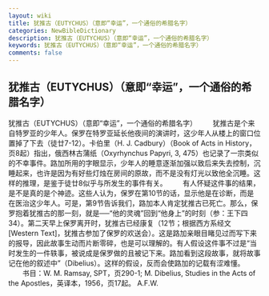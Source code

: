 ```yaml
---
layout: wiki
title: 犹推古（EUTYCHUS）（意即“幸运”，一个通俗的希腊名字）
categories: NewBibleDictionary
description: 犹推古（EUTYCHUS）（意即“幸运”，一个通俗的希腊名字）
keywords: 犹推古（EUTYCHUS）（意即“幸运”，一个通俗的希腊名字）
comments: false
---
```


## 犹推古（EUTYCHUS）（意即“幸运”，一个通俗的希腊名字）



犹推古（EUTYCHUS）（意即“幸运”，一个通俗的希腊名字）
　　犹推古是个来自特罗亚的少年人。保罗在特罗亚延长他夜间的演讲时，这少年人从楼上的窗口位置掉了下去（徒廿7-12）。卡伯里（H. J. Cadbury）（Book of Acts in History，页8起）指出，俄西林古蒲纸（Oxyrhynchus Papyri, 3, 475）也记录了一宗类似的不幸事件。路加所用的字眼显示，少年人的睡意逐渐加强以致后来失去控制，沉睡起来，也许是因为有好些灯烛在房间的原故，而不是没有灯光以致他全沉睡。这样的推理，是鉴于徒廿8似乎与所发生的事件有关。
　　有人怀疑这件事的结果，是不是真的是个神迹。这些人认为，保罗在第10节的话，显示他是在诊断，而是在医治这少年人。可是，第9节告诉我们，路加本人肯定犹推古已死亡。那么，保罗抱着犹推古的那一刻，就是──“他的灵魂”回到“他身上”的时刻（参：王下四34）。第二天早上保罗离开时，犹推古已经康复（12节；根据西方系经文 [Western Text]，犹推古参加了保罗的欢送会）。这是路加亲眼目睹见过而写下来的报导，因此故事生动而片断零碎，也是可以理解的。有人假设这件事不过是“当时发生的一件轶事，被说成是保罗做的且被记下来。路加看到这段故事，就将故事记在他的叙述中”（Dibelius）。这样的假设，反而会使路加的记载有涩难懂。
　　书目：W. M. Ramsay, SPT，页290-1; M. Dibelius, Studies in the Acts of the Apostles，英译本，1956，页17起。
A.F.W.




